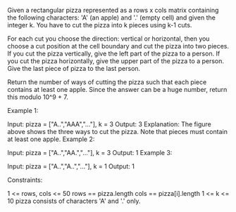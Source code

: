 Given a rectangular pizza represented as a rows x cols matrix containing the following characters: 'A' (an apple) and '.' (empty cell) and given the integer k. You have to cut the pizza into k pieces using k-1 cuts.

For each cut you choose the direction: vertical or horizontal, then you choose a cut position at the cell boundary and cut the pizza into two pieces. If you cut the pizza vertically, give the left part of the pizza to a person. If you cut the pizza horizontally, give the upper part of the pizza to a person. Give the last piece of pizza to the last person.

Return the number of ways of cutting the pizza such that each piece contains at least one apple. Since the answer can be a huge number, return this modulo 10^9 + 7.

Example 1:

Input: pizza = ["A..","AAA","..."], k = 3
Output: 3
Explanation: The figure above shows the three ways to cut the pizza. Note that pieces must contain at least one apple.
Example 2:

Input: pizza = ["A..","AA.","..."], k = 3
Output: 1
Example 3:

Input: pizza = ["A..","A..","..."], k = 1
Output: 1

Constraints:

1 <= rows, cols <= 50
rows == pizza.length
cols == pizza[i].length
1 <= k <= 10
pizza consists of characters 'A' and '.' only.
